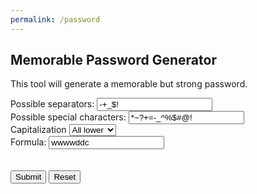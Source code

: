 ```yaml
---
permalink: /password
---
```


<html>
<head>
</head>
<body>

<h2>Memorable Password Generator</h2>

<form id="mainForm">
  <p>This tool will generate a memorable but strong password.</p>
  Possible separators:
  <input type="text" name="possibleSeparators" value="-+_$!">
  <br />
  Possible special characters:
  <input type="text" name="possibleSpecialChars" value="*~?+=-_^%$#@!">
  <br />
  Capitalization
<select name="capitalization">
  <option value="0">All lower</option>
  <option value="1">All upper</option>
  <option value="2">Random</option>
</select>
<br />
Formula:
<input type="text" name="formula" value="wwwwddc">
<br />
  <br /><br />
  <input type="button" value="Submit" onclick="generatePassword(possibleSeparators.value, possibleSpecialChars.value, capitalization.value, formula.value)">
  <input type="button" value="Reset" onclick="reset()">
</form>

<p id="result"></p>
<p id = "entropy"></p>

<script>
  var dict = `about
search
other
which
their
there
contact
business
online
first
would
services
these
click
service
price
people
state
email
health
world
products
music
should
product
system
policy
number
please
support
message
after
software
video
where
rights
public
books
school
through
links
review
years
order
privacy
items
company
group
under
general
research
january
reviews
program
games
could
great
united
hotel
center
store
travel
comments
report
member
details
terms
before
hotels
right
because
local
those
using
results
office
national
design
posted
internet
address
within
states
phone
shipping
reserved
subject
between
forum
family
based
black
check
special
prices
website
index
being
women
today
south
project
pages
version
section
found
sports
house
related
security
county
american
photo
members
power
while
network
computer
systems
three
total
place
download
without
access
think
north
current
posts
media
control
water
history
pictures
personal
since
guide
board
location
change
white
small
rating
children
during
return
students
shopping
account
times
sites
level
digital
profile
previous
events
hours
image
title
another
shall
property
class
still
money
quality
every
listing
content
country
private
little
visit
tools
reply
customer
december
compare
movies
include
college
value
article
provide
source
author
press
learn
around
print
course
canada
process
stock
training
credit
point
science
advanced
sales
english
estate
select
windows
photos
thread
category
large
gallery
table
register
however
october
november
market
library
really
action
start
series
model
features
industry
human
provided
required
second
movie
forums
march
better
yahoo
going
medical
friend
server
study
staff
articles
feedback
again
looking
issues
april
never
users
complete
street
topic
comment
things
working
against
standard
person
below
mobile
party
payment
login
student
programs
offers
legal
above
recent
stores
problem
memory
social
august
quote
language
story
options
rates
create
young
america
field
paper
single
example
girls
password
latest
question
changes
night
texas
poker
status
browse
issue
range
building
seller
court
february
always
result
audio
light
write
offer
groups
given
files
event
release
analysis
request
china
making
picture
needs
possible
might
month
major
areas
future
space
cards
problems
london
meeting
become
interest
child
enter
share
similar
garden
schools
million
added
listed
learning
energy
delivery
popular
stories
journal
reports
welcome
central
images
notice
original
radio
until
color
council
includes
track
archive
others
format
least
society
months
safety
friends
trade
edition
messages
further
updated
having
provides
david
already
green
studies
close
common
drive
specific
several
living
called
short
display
limited
powered
means
director
daily
beach
natural
whether
period
planning
database
official
weather
average
window
france
region
island
record
direct
records
district
calendar
costs
style
front
update
parts
early
miles
sound
resource
present
either
document
works
material
written
federal
hosting
rules
final
adult
tickets
thing
centre
cheap
finance
minutes
third
gifts
europe
reading
topics
cover
usually
together
videos
percent
function
getting
global
economic
player
projects
lyrics
often
submit
germany
amount
watch
included
though
thanks
deals
various
words
linux
james
weight
heart
received
choose
archives
points
magazine
error
camera
clear
receive
domain
methods
chapter
makes
policies
beauty
manager
india
position
taken
listings
models
michael
known
cases
florida
simple
quick
wireless
license
friday
whole
annual
later
basic
shows
google
church
method
purchase
active
response
practice
hardware
figure
holiday
enough
designed
along
among
death
writing
speed
brand
discount
higher
effects
created
remember
yellow
increase
kingdom
thought
stuff
french
storage
japan
doing
loans
shoes
entry
nature
orders
africa
summary
growth
notes
agency
monday
european
activity
although
western
income
force
overall
river
package
contents
players
engine
album
regional
supplies
started
views
plans
double
build
screen
exchange
types
lines
continue
across
benefits
needed
season
apply
someone
anything
printer
believe
effect
asked
sunday
casino
volume
cross
anyone
mortgage
silver
inside
solution
mature
rather
weeks
addition
supply
nothing
certain
running
lower
union
jewelry
clothing
names
robert
homepage
skills
islands
advice
career
military
rental
decision
leave
british
teens
woman
sellers
middle
cable
taking
values
division
coming
tuesday
object
lesbian
machine
length
actually
score
client
returns
capital
follow
sample
shown
saturday
england
culture
flash
george
choice
starting
thursday
courses
consumer
airport
foreign
artist
outside
levels
channel
letter
phones
ideas
summer
allow
degree
contract
button
releases
homes
super
matter
custom
virginia
almost
located
multiple
asian
editor
cause
focus
featured
rooms
female
thomas
primary
cancer
numbers
reason
browser
spring
answer
voice
friendly
schedule
purpose
feature
comes
police
everyone
approach
cameras
brown
physical
medicine
ratings
chicago
forms
glass
happy
smith
wanted
thank
unique
survey
prior
sport
ready
animal
sources
mexico
regular
secure
simply
evidence
station
round
paypal
favorite
option
master
valley
recently
probably
rentals
built
blood
improve
larger
networks
earth
parents
nokia
impact
transfer
kitchen
strong
carolina
wedding
hospital
ground
overview
owners
disease
italy
perfect
classic
basis
command
cities
william
express
award
distance
peter
ensure
involved
extra
partners
budget
rated
guides
success
maximum
existing
quite
selected
amazon
patients
warning
horse
forward
flowers
stars
lists
owner
retail
animals
useful
directly
housing
takes
bring
catalog
searches
trying
mother
traffic
joined
input
strategy
agent
valid
modern
senior
ireland
teaching
grand
testing
trial
charge
units
instead
canadian
normal
wrote
ships
entire
leading
metal
positive
fitness
chinese
opinion
football
abstract
output
funds
greater
likely
develop
artists
guest
seems
trust
contains
session
multi
republic
vacation
century
academic
graphics
indian
expected
grade
dating
pacific
mountain
filter
mailing
vehicle
longer
consider
northern
behind
panel
floor
german
buying
match
proposed
default
require
outdoor
morning
allows
protein
plant
reported
politics
partner
authors
boards
faculty
parties
mission
string
sense
modified
released
stage
internal
goods
unless
richard
detailed
japanese
approved
target
except
ability
maybe
moving
brands
places
pretty
spain
southern
yourself
winter
battery
youth
pressure
boston
keywords
medium
break
purposes
dance
itself
defined
papers
playing
awards
studio
reader
virtual
device
answers
remote
external
apple
offered
theory
enjoy
remove
surface
minimum
visual
variety
teachers
martin
manual
block
subjects
agents
repair
civil
steel
songs
fixed
wrong
hands
finally
updates
desktop
classes
paris
sector
capacity
requires
jersey
fully
father
electric
quotes
officer
driver
respect
unknown
worth
teacher
workers
georgia
peace
campus
showing
creative
coast
benefit
progress
funding
devices
grant
agree
fiction
watches
careers
beyond
families
museum
blogs
accepted
former
complex
agencies
parent
spanish
michigan
columbia
setting
scale
stand
economy
highest
helpful
monthly
critical
frame
musical
angeles
employee
chief
gives
bottom
packages
detail
changed
heard
begin
colorado
royal
clean
switch
russian
largest
african
titles
relevant
justice
connect
bible
basket
applied
weekly
demand
suite
vegas
square
chris
advance
auction
allowed
correct
charles
nation
selling
piece
sheet
seven
older
illinois
elements
species
cells
module
resort
facility
random
pricing
minister
motion
looks
fashion
visitors
monitor
trading
forest
calls
whose
coverage
couple
giving
chance
vision
ending
clients
actions
listen
discuss
accept
naked
clinical
sciences
markets
lowest
highly
appear
lives
currency
leather
patient
actual
stone
commerce
perhaps
persons
tests
village
accounts
amateur
factors
coffee
settings
buyer
cultural
steve
easily
poster
closed
holidays
zealand
balance
graduate
replies
initial
label
thinking
scott
canon
league
waste
minute
provider
optional
sections
chair
fishing
effort
phase
fields
fantasy
letters
motor
context
install
shirt
apparel
crime
count
breast
johnson
quickly
dollars
websites
religion
claim
driving
surgery
patch
measures
kansas
chemical
doctor
reduce
brought
himself
enable
exercise
santa
leader
diamond
israel
servers
alone
meetings
seconds
jones
arizona
keyword
flight
congress
username
produced
italian
pocket
saint
freedom
argument
creating
drugs
joint
premium
fresh
attorney
upgrade
factor
growing
stream
hearing
eastern
auctions
therapy
entries
dates
signed
upper
serious
prime
samsung
limit
began
louis
steps
errors
shops
efforts
informed
thoughts
creek
worked
quantity
urban
sorted
myself
tours
platform
labor
admin
nursing
defense
machines
heavy
covered
recovery
merchant
expert
protect
solid
became
orange
vehicles
prevent
theme
campaign
marine
guitar
finding
examples
saying
spirit
claims
motorola
affairs
touch
intended
towards
goals
election
suggest
branch
charges
serve
reasons
magic
mount
smart
talking
latin
avoid
manage
corner
oregon
element
birth
virus
abuse
requests
separate
quarter
tables
define
racing
facts
column
plants
faith
chain
identify
avenue
missing
domestic
sitemap
moved
houston
reach
mental
viewed
moment
extended
sequence
attack
sorry
centers
opening
damage
reserve
recipes
gamma
plastic
produce
placed
truth
counter
failure
follows
weekend
dollar
ontario
films
bridge
native
williams
movement
printing
baseball
owned
approval
draft
chart
played
contacts
jesus
readers
clubs
jackson
equal
matching
offering
shirts
profit
leaders
posters
variable
expect
parking
compared
workshop
russia
codes
kinds
seattle
golden
teams
lighting
senate
forces
funny
brother
turned
portable
tried
returned
pattern
named
theatre
laser
earlier
sponsor
warranty
indiana
harry
objects
delete
evening
assembly
nuclear
taxes
mouse
signal
criminal
issued
brain
sexual
powerful
dream
obtained
false
flower
passed
supplied
falls
opinions
promote
stated
stats
hawaii
appears
carry
decided
covers
hello
designs
maintain
tourism
priority
adults
clips
savings
graphic
payments
binding
brief
ended
winning
eight
straight
script
served
wants
prepared
dining
alert
atlanta
dakota
queen
credits
clearly
handle
sweet
criteria
pubmed
diego
truck
behavior
enlarge
revenue
measure
changing
votes
looked
festival
ocean
flights
experts
signs
depth
whatever
logged
laptop
vintage
train
exactly
explore
maryland
concept
nearly
eligible
checkout
reality
forgot
handling
origin
gaming
feeds
billion
scotland
faster
dallas
bought
nations
route
followed
broken
frank
alaska
battle
anime
speak
protocol
query
equity
speech
rural
shared
sounds
judge
bytes
forced
fight
height
speaker
filed
obtain
offices
designer
remain
managed
failed
marriage
korea
banks
secret
kelly
leads
negative
austin
toronto
theater
springs
missouri
andrew
perform
healthy
assets
injury
joseph
ministry
drivers
lawyer
figures
married
proposal
sharing
portal
waiting
birthday
gratis
banking
brian
toward
slightly
assist
conduct
lingerie
calling
serving
profiles
miami
comics
matters
houses
postal
controls
breaking
combined
ultimate
wales
minor
finish
noted
reduced
physics
spent
extreme
samples
davis
daniel
reviewed
forecast
removed
helps
singles
cycle
amounts
contain
accuracy
sleep
pharmacy
brazil
creation
static
scene
hunter
crystal
famous
writer
chairman
violence
oklahoma
speakers
drink
academy
dynamic
gender
cleaning
concerns
vendor
intel
officers
referred
supports
regions
junior
rings
meaning
ladies
henry
ticket
guess
agreed
soccer
import
posting
presence
instant
viewing
majority
christ
aspects
austria
ahead
scheme
utility
preview
manner
matrix
devel
despite
strength
turkey
proper
degrees
delta
seeking
inches
phoenix
shares
daughter
standing
comfort
colors
cisco
ordering
alpha
appeal
cruise
bonus
bookmark
specials
disney
adobe
smoking
becomes
drives
alabama
improved
trees
achieve
dress
dealer
nearby
carried
happen
exposure
gambling
refer
miller
outdoors
clothes
caused
luxury
babes
frames
indeed
circuit
layer
printed
removal
easier
printers
adding
kentucky
mostly
taylor
prints
spend
factory
interior
revised
optical
relative
amazing
clock
identity
suites
feeling
hidden
victoria
serial
relief
revision
ratio
planet
copies
recipe
permit
seeing
proof
tennis
bedroom
empty
instance
licensed
orlando
bureau
maine
ideal
specs
recorded
pieces
finished
parks
dinner
lawyers
sydney
stress
cream
trends
discover
patterns
boxes
hills
fourth
advisor
aware
wilson
shape
irish
stations
remains
greatest
firms
operator
generic
usage
charts
mixed
census
exist
wheel
transit
compact
poetry
lights
tracking
angel
keeping
attempt
matches
width
noise
engines
forget
array
accurate
stephen
climate
alcohol
greek
managing
sister
walking
explain
smaller
newest
happened
extent
sharp
lesbians
export
managers
aircraft
modules
sweden
conflict
versions
employer
occur
knows
describe
concern
backup
citizens
heritage
holding
trouble
spread
coach
kevin
expand
audience
assigned
jordan
affect
virgin
raised
directed
dealers
sporting
helping
affected
totally
plate
expenses
indicate
blonde
anderson
organic
albums
cheats
guests
hosted
diseases
nevada
thailand
agenda
anyway
tracks
advisory
logic
template
prince
circle
grants
anywhere
atlantic
edward
investor
leaving
wildlife
cooking
speaking
sponsors
respond
sizes
plain
entered
launch
checking
costa
belgium
guidance
trail
symbol
crafts
highway
buddy
observed
setup
booking
glossary
fiscal
styles
denver
filled
channels
ericsson
appendix
notify
blues
portion
scope
supplier
cables
cotton
biology
dental
killed
border
ancient
debate
starts
causes
arkansas
leisure
learned
notebook
explorer
historic
attached
opened
husband
disabled
crazy
upcoming
britain
concert
scores
comedy
adopted
weblog
linear
bears
carrier
edited
constant
mouth
jewish
meter
linked
portland
concepts
reflect
deliver
wonder
lessons
fruit
begins
reform
alerts
treated
mysql
relating
assume
alliance
confirm
neither
lewis
howard
offline
leaves
engineer
replace
checks
reached
becoming
safari
sugar
stick
allen
relation
enabled
genre
slide
montana
tested
enhance
exact
bound
adapter
formal
hockey
storm
micro
colleges
laptops
showed
editors
threads
supreme
brothers
presents
dolls
estimate
cancel
limits
weapons
paint
delay
pilot
outlet
czech
novel
ultra
winner
idaho
episode
potter
plays
bulletin
modify
oxford
truly
epinions
painting
universe
patent
eating
planned
watching
lodge
mirror
sterling
sessions
kernel
stocks
buyers
journals
jennifer
antonio
charged
broad
taiwan
chosen
greece
swiss
sarah
clark
terminal
nights
behalf
liquid
nebraska
salary
foods
gourmet
guard
properly
orleans
saving
empire
resume
twenty
newly
raise
prepare
avatar
illegal
hundreds
lincoln
helped
premier
tomorrow
decide
consent
drama
visiting
downtown
keyboard
contest
bands
suitable
millions
lunch
audit
chamber
guinea
findings
muscle
clicking
polls
typical
tower
yours
chicken
attend
shower
sending
jason
tonight
holdem
shell
province
catholic
governor
seemed
swimming
spyware
formula
solar
catch
pakistan
reliable
doubt
finder
unable
periods
tasks
attacks
const
doors
symptoms
resorts
biggest
memorial
visitor
forth
insert
gateway
alumni
drawing
ordered
fighting
happens
romance
bruce
split
themes
powers
heaven
pregnant
twice
focused
egypt
bargain
cellular
norway
vermont
asking
blocks
normally
hunting
diabetes
shift
bodies
cutting
simon
writers
marks
flexible
loved
mapping
numerous
birds
indexed
superior
saved
paying
cartoon
shots
moore
granted
choices
carbon
spending
magnetic
registry
crisis
outlook
massive
denmark
employed
bright
treat
header
poverty
formed
piano
sheets
patrick
puerto
displays
plasma
allowing
earnings
mystery
journey
delaware
bidding
risks
banner
charter
barbara
counties
ports
dreams
blogger
stands
teach
occurred
rapid
hairy
reverse
deposit
seminar
latina
wheels
specify
dutch
formats
depends
boots
holds
router
concrete
editing
poland
folder
womens
upload
pulse
voting
courts
notices
detroit
metro
toshiba
strip
pearl
accident
resident
possibly
airline
regard
exists
smooth
strike
flashing
narrow
threat
surveys
sitting
putting
vietnam
trailer
castle
gardens
missed
malaysia
antique
labels
willing
acting
heads
stored
logos
antiques
density
hundred
strange
mention
parallel
honda
amended
operate
bills
bathroom
stable
opera
doctors
lesson
cinema
asset
drinking
reaction
blank
enhanced
entitled
severe
generate
deluxe
humor
monitors
lived
duration
pursuant
fabric
visits
tight
domains
contrast
flying
berlin
siemens
adoption
meant
capture
pounds
buffalo
plane
desire
camping
meets
welfare
caught
marked
driven
measured
medline
bottle
marshall
massage
rubber
closing
tampa
thousand
legend
grace
susan
adams
python
monster
villa
columns
hamilton
cookies
inner
tutorial
entity
cruises
holder
portugal
lawrence
roman
duties
valuable
ethics
forever
dragon
captain
imagine
brings
heating
scripts
stereo
taste
dealing
commit
airlines
liberal
livecam
trips
sides
turns
cache
jacket
oracle
matthew
lease
aviation
hobbies
proud
excess
disaster
console
commands
giant
achieved
injuries
shipped
seats
alarm
voltage
anthony
nintendo
usual
loading
stamps
appeared
franklin
angle
vinyl
mining
ongoing
worst
imaging
betting
liberty
wyoming
convert
analyst
garage
exciting
thongs
ringtone
finland
morgan
derived
pleasure
honor
oriented
eagle
desktops
pants
columbus
nurse
prayer
quiet
postage
producer
cheese
comic
crown
maker
crack
picks
semester
fetish
applies
casinos
smoke
apache
filters
craft
apart
fellow
blind
lounge
coins
gross
strongly
hilton
proteins
horror
familiar
capable
douglas
debian
epson
elected
carrying
victory
madison
editions
mainly
ethnic
actor
finds
fifth
citizen
vertical
prize
occurs
absolute
consists
anytime
soldiers
guardian
lecture
layout
classics
horses
dirty
wayne
donate
taught
worker
alive
temple
prove
wings
breaks
genetic
waters
promise
prefer
ridge
cabinet
modem
harris
bringing
evaluate
tiffany
tropical
collect
toyota
streets
vector
shaved
turning
buffer
purple
larry
mutual
pipeline
syntax
prison
skill
chairs
everyday
moves
inquiry
ethernet
checked
exhibit
throw
trend
sierra
visible
desert
oldest
rhode
mercury
steven
handbook
navigate
worse
summit
victims
spaces
burning
escape
coupons
somewhat
receiver
cialis
boats
glance
scottish
arcade
richmond
russell
tells
obvious
fiber
graph
covering
platinum
judgment
bedrooms
talks
filing
foster
modeling
passing
awarded
trials
tissue
clinton
masters
bonds
alberta
commons
fraud
spectrum
arrival
pottery
emphasis
roger
aspect
awesome
mexican
counts
priced
crash
desired
inter
closer
assumes
heights
shadow
riding
firefox
expense
grove
venture
clinic
korean
healing
princess
entering
packet
spray
studios
buttons
funded
thompson
winners
extend
roads
dublin
rolling
memories
nelson
arrived
creates
faces
tourist
mayor
murder
adequate
senator
yield
grades
cartoons
digest
lodging
hence
entirely
replaced
radar
rescue
losses
combat
reducing
stopped
lakes
closely
diary
kings
shooting
flags
baker
launched
shock
walls
abroad
ebony
drawn
arthur
visited
walker
suggests
beast
operated
targets
overseas
dodge
counsel
pizza
invited
yards
gordon
farmers
queries
ukraine
absence
nearest
cluster
vendors
whereas
serves
woods
surprise
partial
shoppers
couples
ranking
jokes
simpson
twiki
sublime
palace
verify
globe
trusted
copper
dicke
kerry
receipt
supposed
ordinary
nobody
ghost
applying
pride
knowing
reporter
keith
champion
cloudy
linda
chile
plenty
sentence
throat
ignore
maria
uniform
wealth
vacuum
dancing
brass
writes
plaza
outcomes
survival
quest
publish
trans
jonathan
whenever
lifetime
pioneer
booty
acrobat
plates
acres
venue
athletic
thermal
essays
vital
telling
fairly
coastal
config
charity
excel
modes
campbell
stupid
harbor
hungary
traveler
segment
realize
enemy
puzzle
rising
aluminum
wells
wishlist
opens
insight
secrets
lucky
latter
thick
trailers
repeat
syndrome
philips
penalty
glasses
enables
iraqi
builder
vista
jessica
chips
terry
flood
arena
pupils
stewart
outcome
expanded
casual
grown
polish
lovely
extras
centres
jerry
clause
smile
lands
troops
indoor
bulgaria
armed
broker
charger
believed
cooling
trucks
divorce
laura
shopper
tokyo
partly
nikon
candy
pills
tiger
donald
folks
sensor
exposed
telecom
angels
deputy
sealed
loaded
scenes
boost
spanking
founded
chronic
icons
moral
catering
finger
keeps
pound
locate
trained
roses
bread
tobacco
wooden
motors
tough
roberts
incident
gonna
dynamics
decrease
chest
pension
billy
revenues
emerging
worship
craig
herself
churches
damages
reserves
solve
shorts
minority
diverse
johnny
recorder
facing
nancy
tones
passion
sight
defence
patches
refund
towns
trembl
divided
emails
cyprus
insider
seminars
makers
hearts
worry
carter
legacy
pleased
danger
vitamin
widely
phrase
genuine
raising
paradise
hybrid
reads
roles
glory
bigger
billing
diesel
versus
combine
exceed
saudi
fault
babies
karen
compiled
romantic
revealed
albert
examine
jimmy
graham
bristol
margaret
compaq
slowly
rugby
portions
infant
sectors
samuel
fluid
grounds
regards
unlike
equation
baskets
wright
barry
proven
cached
warren
studied
reviewer
involves
profits
devil
grass
comply
marie
florist
cherry
deutsch
kenya
webcam
funeral
nutten
earrings
enjoyed
chapters
charlie
quebec
dennis
francis
sized
manga
noticed
socket
silent
literary
signals
theft
swing
symbols
humans
analog
facial
choosing
talent
dated
seeker
wisdom
shoot
boundary
packard
offset
payday
philip
elite
holders
believes
swedish
poems
deadline
robot
witness
collins
equipped
stages
winds
powder
broadway
acquired
assess
stones
entrance
gnome
roots
losing
attempts
gadgets
noble
glasgow
impacts
gospel
shore
loves
induced
knight
loose
linking
appeals
earned
illness
islamic
pending
parker
lebanon
kennedy
teenage
triple
cooper
vincent
secured
unusual
answered
slots
disorder
routine
toolbar
rocks
titans
wearing
sought
genes
mounted
habitat
firewall
median
scanner
herein
animated
judicial
integer
bachelor
attitude
engaged
falling
basics
montreal
carpet
struct
lenses
binary
genetics
attended
dropped
walter
besides
hosts
moments
atlas
strings
feels
torture
deleted
mitchell
ralph
warner
embedded
inkjet
wizard
corps
actors
liver
liable
brochure
morris
petition
eminem
recall
antenna
picked
assumed
belief
killing
bikini
memphis
shoulder
decor
lookup
texts
harvard
brokers
diameter
ottawa
podcast
seasons
refine
bidder
singer
evans
herald
literacy
fails
aging
plugin
diving
invite
alice
latinas
suppose
involve
moderate
terror
younger
thirty
opposite
rapidly
dealtime
intro
mercedes
clerk
mills
outline
tramadol
holland
receives
jeans
fonts
refers
favor
veterans
sigma
xhtml
occasion
victim
demands
sleeping
careful
arrive
sunset
tracked
moreover
minimal
lottery
framed
aside
licence
michelle
essay
dialogue
camps
declared
aaron
handheld
trace
disposal
florists
packs
switches
romania
consult
greatly
blogging
cycling
midnight
commonly
inform
turkish
pentium
quantum
murray
intent
largely
pleasant
announce
spoke
arrow
sampling
rough
weird
inspired
holes
weddings
blade
suddenly
oxygen
cookie
meals
canyon
meters
merely
passes
pointer
stretch
durham
permits
muslim
sleeve
netscape
cleaner
cricket
feeding
stroke
township
rankings
robin
robinson
strap
sharon
crowd
olympic
remained
entities
customs
rainbow
roulette
decline
gloves
israeli
medicare
skiing
cloud
valve
hewlett
explains
proceed
flickr
feelings
knife
jamaica
shelf
timing
liked
adopt
denied
fotos
britney
freeware
donation
outer
deaths
rivers
tales
katrina
islam
nodes
thumbs
seeds
cited
targeted
skype
realized
twelve
founder
decade
gamecube
dispute
tired
titten
adverse
excerpt
steam
drinks
voices
acute
climbing
stood
perfume
carol
honest
albany
restore
stack
somebody
curve
creator
amber
museums
coding
tracker
passage
trunk
hiking
pierre
jelsoft
headset
oakland
colombia
waves
camel
lamps
suicide
archived
arabia
juice
chase
logical
sauce
extract
panama
payable
courtesy
athens
judges
retired
remarks
detected
decades
walked
arising
nissan
bracelet
juvenile
afraid
acoustic
railway
cassette
pointed
causing
mistake
norton
locked
fusion
mineral
steering
beads
fortune
canvas
parish
claimed
screens
cemetery
planner
croatia
flows
stadium
fewer
coupon
nurses
proxy
lanka
edwards
contests
costume
tagged
berkeley
voted
killer
bikes
gates
adjusted
bishop
pulled
shaped
seasonal
farmer
counters
slave
cultures
norfolk
coaching
examined
encoding
heroes
painted
lycos
zdnet
artwork
cosmetic
resulted
portrait
ethical
carriers
mobility
floral
builders
struggle
schemes
neutral
fisher
spears
bedding
joining
heading
equally
bearing
combo
seniors
worlds
guilty
haven
tablet
charm
violent
basin
ranch
crossing
cottage
drunk
crimes
resolved
mozilla
toner
latex
branches
anymore
delhi
holdings
alien
locator
broke
nepal
zimbabwe
browsing
resolve
melissa
moscow
thesis
nylon
discs
rocky
bargains
frequent
nigeria
ceiling
pixels
ensuring
hispanic
anybody
diamonds
fleet
untitled
bunch
totals
marriott
singing
afford
starring
referral
optimal
distinct
turner
sucking
cents
reuters
spoken
omega
stayed
civic
manuals
watched
saver
thereof
grill
redeem
rogers
grain
regime
wanna
wishes
depend
differ
ranging
monica
repairs
breath
candle
hanging
colored
verified
formerly
situated
seeks
herbal
loving
strictly
routing
stanley
retailer
vitamins
elegant
gains
renewal
opposed
deemed
scoring
brooklyn
sisters
critics
spots
hacker
madrid
margin
solely
salon
norman
turbo
headed
voters
madonna
murphy
thinks
thats
soldier
phillips
aimed
justin
interval
mirrors
tricks
reset
brush
expansys
panels
repeated
assault
spare
kodak
tongue
bowling
danish
monkey
filename
skirt
florence
invest
honey
analyzes
drawings
scenario
lovers
atomic
approx
arabic
gauge
junction
faced
rachel
solving
weekends
produces
chains
kingston
sixth
engage
deviant
quoted
adapters
farms
imports
cheat
bronze
sandy
suspect
macro
sender
crucial
adjacent
tuition
spouse
exotic
viewer
signup
threats
puzzles
reaching
damaged
receptor
laugh
surgical
destroy
citation
pitch
autos
premises
perry
proved
imperial
dozen
benjamin
teeth
cloth
studying
stamp
lotus
salmon
olympus
cargo
salem
starter
upgrades
likes
butter
pepper
weapon
luggage
burden
tapes
zones
races
stylish
maple
grocery
offshore
depot
kenneth
blend
harrison
julie
emission
finest
realty
janet
apparent
phpbb
autumn
probe
toilet
ranked
jackets
routes
packed
excited
outreach
helen
mounting
recover
lopez
balanced
timely
talked
debug
delayed
chuck
explicit
villas
ebook
exclude
peeing
brooks
newton
anxiety
bingo
whilst
spatial
ceramic
prompt
precious
minds
annually
scanners
xanax
fingers
sunny
ebooks
delivers
necklace
leeds
cedar
arranged
theaters
advocacy
raleigh
threaded
qualify
blair
hopes
mason
diagram
burns
pumps
footwear
beijing
peoples
victor
mario
attach
licenses
utils
removing
advised
spider
ranges
pairs
trails
hudson
isolated
calgary
interim
assisted
divine
approve
chose
compound
abortion
dialog
venues
blast
wellness
calcium
newport
indians
shield
harvest
membrane
prague
previews
locally
pickup
mothers
nascar
iceland
candles
sailing
sacred
morocco
chrome
tommy
refused
brake
exterior
greeting
ecology
oliver
congo
botswana
delays
olive
cyber
verizon
scored
clone
dicks
velocity
lambda
relay
composed
tears
oasis
baseline
angry
silicon
compete
lover
belong
honolulu
beatles
rolls
thomson
barnes
malta
daddy
ferry
rabbit
seating
exports
omaha
electron
loads
heather
passport
motel
unions
treasury
warrant
solaris
frozen
occupied
royalty
scales
rally
observer
sunshine
strain
ceremony
somehow
arrested
yamaha
hebrew
gained
dying
laundry
stuck
solomon
placing
stops
homework
adjust
assessed
enabling
filling
imposed
silence
focuses
soviet
treaty
vocal
trainer
organ
stronger
volumes
advances
lemon
toxic
darkness
bizrate
vienna
implied
stanford
packing
statute
rejected
satisfy
shelter
chapel
gamespot
layers
guided
bahamas
powell
mixture
bench
rider
radius
logging
hampton
borders
butts
bobby
sheep
railroad
lectures
wines
nursery
harder
cheapest
travesti
stuart
salvador
salad
monroe
tender
paste
clouds
tanzania
preserve
unsigned
staying
easter
theories
praise
jeremy
venice
estonia
veteran
streams
landing
signing
executed
katie
showcase
integral
relax
namibia
synopsis
hardly
prairie
reunion
composer
sword
absent
sells
ecuador
hoping
accessed
spirits
coral
pixel
float
colin
imported
paths
bubble
acquire
contrary
tribune
vessel
acids
focusing
viruses
cheaper
admitted
dairy
admit
fancy
equality
samoa
stickers
leasing
lauren
beliefs
squad
analyze
ashley
scroll
relate
wages
suffer
forests
invalid
concerts
martial
males
retain
execute
tunnel
genres
cambodia
patents
chaos
wheat
beaver
updating
readings
kijiji
confused
compiler
eagles
bases
accused
unity
bride
defines
airports
begun
brunette
packets
anchor
socks
parade
trigger
gathered
essex
slovenia
notified
beaches
folders
dramatic
surfaces
terrible
routers
pendant
dresses
baptist
hiring
clocks
females
wallace
reflects
taxation
fever
cuisine
surely
myspace
theorem
stylus
drums
arnold
chicks
cattle
radical
rover
treasure
reload
flame
levitra
tanks
assuming
monetary
elderly
floating
bolivia
spell
hottest
stevens
kuwait
emily
alleged
compile
webster
struck
plymouth
warnings
bridal
annex
tribal
curious
freight
rebate
meetup
eclipse
sudan
shuttle
stunning
cycles
affects
detect
actively
ampland
fastest
butler
injured
payroll
cookbook
courier
uploaded
hints
collapse
americas
unlikely
techno
beverage
tribute
wired
elvis
immune
latvia
forestry
barriers
rarely
infected
martha
genesis
barrier
argue
trains
metals
bicycle
letting
arise
celtic
thereby
jamie
particle
minerals
advise
humidity
bottles
boxing
bangkok
hughes
jeffrey
chess
operates
brisbane
survive
oscar
menus
reveal
canal
amino
herbs
clinics
manitoba
missions
watson
lying
costumes
strict
saddam
drill
offense
bryan
protest
hobby
tries
nickname
inline
washing
staffing
trick
enquiry
closure
timber
intense
playlist
showers
ruling
steady
statutes
myers
drops
wider
plugins
enrolled
sensors
screw
publicly
hourly
blame
geneva
freebsd
reseller
handed
suffered
intake
informal
tucson
heavily
swingers
fifty
headers
mistakes
uncle
defining
counting
assure
devoted
jacob
sodium
randy
hormone
timothy
brick
naval
medieval
bridges
captured
thehun
decent
casting
dayton
shortly
cameron
carlos
donna
andreas
warrior
diploma
cabin
innocent
scanning
valium
copying
cordless
patricia
eddie
uganda
fired
trivia
adidas
perth
grammar
syria
disagree
klein
harvey
tires
hazard
retro
gregory
episodes
boolean
circular
anger
mainland
suits
chances
interact
bizarre
glenn
auckland
olympics
fruits
ribbon
startup
suzuki
trinidad
kissing
handy
exempt
crops
reduces
geometry
slovakia
guild
gorgeous
capitol
dishes
barbados
chrysler
nervous
refuse
extends
mcdonald
replica
plumbing
brussels
tribe
trades
superb
trinity
handled
legends
floors
exhaust
shanghai
speaks
burton
davidson
copied
scotia
farming
gibson
roller
batch
organize
alter
nicole
latino
ghana
edges
mixing
handles
skilled
fitted
harmony
asthma
twins
triangle
amend
oriental
reward
windsor
zambia
hydrogen
webshots
sprint
chick
advocate
inputs
genome
escorts
thong
medal
coaches
vessels
walks
knives
arrange
artistic
honors
booth
indie
unified
bones
breed
detector
ignored
polar
fallen
precise
sussex
msgid
invoice
gather
backed
alfred
colonial
carey
motels
forming
embassy
danny
rebecca
slight
proceeds
indirect
amongst
msgstr
arrest
adipex
horizon
deeply
toolbox
marina
prizes
bosnia
browsers
patio
surfing
lloyd
optics
pursue
overcome
attract
brighton
beans
ellis
disable
snake
succeed
leonard
lending
reminder
searched
plains
raymond
insights
sullivan
midwest
karaoke
lonely
hereby
observe
julia
berry
collar
racial
bermuda
amanda
mobiles
kelkoo
exhibits
terrace
bacteria
replied
seafood
novels
ought
safely
finite
kidney
fixes
sends
durable
mazda
allied
throws
moisture
roster
symantec
spencer
wichita
nasdaq
uruguay
timer
tablets
tuning
gotten
tyler
futures
verse
highs
wanting
custody
scratch
launches
ellen
rocket
bullet
towers
racks
nasty
latitude
tumor
deposits
beverly
mistress
trustees
watts
duncan
reprints
bernard
forty
tubes
midlands
priest
floyd
ronald
analysts
queue
trance
locale
nicholas
bundle
hammer
invasion
runner
notion
skins
mailed
fujitsu
spelling
arctic
exams
rewards
beneath
defend
medicaid
infrared
seventh
welsh
belly
quarters
stolen
soonest
haiti
naturals
lenders
fitting
fixtures
bloggers
agrees
surplus
elder
sonic
cheers
belarus
zoning
gravity
thumb
guitars
essence
flooring
ethiopia
mighty
athletes
humanity
holmes
scholars
galaxy
chester
snapshot
caring
segments
dominant
twist
itunes
stomach
buried
newbie
minimize
darwin
ranks
debut
bradley
anatomy
fraction
defects
milton
marker
clarity
sandra
adelaide
monaco
settled
folding
emirates
airfare
vaccine
belize
promised
volvo
penny
robust
bookings
minolta
porter
jungle
ivory
alpine
andale
fabulous
remix
alias
newer
spice
implies
cooler
maritime
periodic
overhead
ascii
prospect
shipment
breeding
donor
tension
trash
shapes
manor
envelope
diane
homeland
excluded
andrea
breeds
rapids
disco
bailey
endif
emotions
incoming
lexmark
cleaners
eternal
cashiers
rotation
eugene
metric
minus
bennett
hotmail
joshua
armenia
varied
grande
closest
actress
assign
tigers
aurora
slides
milan
premiere
lender
villages
shade
chorus
rhythm
digit
argued
dietary
symphony
clarke
sudden
marilyn
lions
findlaw
pools
lyric
claire
speeds
matched
carroll
rational
fighters
chambers
warming
vocals
fountain
chubby
grave
burner
finnish
gentle
deeper
muslims
footage
howto
worthy
reveals
saints
carries
devon
helena
saves
regarded
marion
lobby
egyptian
tunisia
outlined
headline
treating
punch
gotta
cowboy
bahrain
enormous
karma
consist
betty
queens
lucas
tribes
defeat
clicks
honduras
naughty
hazards
insured
harper
mardi
tenant
cabinets
tattoo
shake
algebra
shadows
holly
silly
mercy
hartford
freely
marcus
sunrise
wrapping
weblogs
timeline
belongs
readily
fence
nudist
infinite
diana
ensures
lindsay
legally
shame
civilian
fatal
remedy
realtors
briefly
genius
fighter
flesh
retreat
adapted
barely
wherever
estates
democrat
borough
failing
retained
pamela
andrews
marble
jesse
logitech
surrey
briefing
belkin
highland
modular
brandon
giants
balloon
winston
solved
hawaiian
gratuit
consoles
qatar
magnet
porsche
cayman
jaguar
sheer
posing
hopkins
urgent
infants
gothic
cylinder
witch
cohen
puppy
kathy
graphs
surround
revenge
expires
enemies
finances
accepts
enjoying
patrol
smell
italiano
carnival
roughly
sticker
promises
divide
cornell
satin
deserve
mailto
promo
worried
tunes
garbage
combines
bradford
phrases
chelsea
boring
reynolds
speeches
reaches
schema
catalogs
quizzes
prefix
lucia
savannah
barrel
typing
nerve
planets
deficit
boulder
pointing
renew
coupled
myanmar
metadata
harold
circuits
floppy
texture
handbags
somerset
incurred
antigua
thunder
caution
locks
namely
euros
pirates
aerial
rebel
origins
hired
makeup
textile
nathan
tobago
indexes
hindu
licking
markers
weights
albania
lasting
wicked
kills
roommate
webcams
pushed
slope
reggae
failures
surname
theology
nails
evident
whats
rides
rehab
saturn
allergy
twisted
merit
enzyme
zshops
planes
edmonton
tackle
disks
condo
pokemon
ambien
retrieve
vernon
worldcat
titanium
fairy
builds
shaft
leslie
casio
deutsche
postings
kitty
drain
monte
fires
algeria
blessed
cardiff
cornwall
favors
potato
panic
sticks
leone
excuse
reforms
basement
onion
strand
sandwich
lawsuit
cheque
banners
reject
circles
italic
beats
merry
scuba
passive
valued
courage
verde
gazette
hitachi
batman
hearings
coleman
anaheim
textbook
dried
luther
frontier
settle
stopping
refugees
knights
palmer
derby
peaceful
altered
pontiac
doctrine
scenic
trainers
sewing
conclude
munich
celebs
propose
lighter
advisors
pavilion
tactics
trusts
talented
annie
pillow
derek
shorter
harley
relying
finals
paraguay
steal
parcel
refined
fifteen
fears
predict
boutique
acrylic
rolled
tuner
peterson
shannon
toddler
flavor
alike
homeless
horrible
hungry
metallic
blocked
warriors
cadillac
malawi
sagem
curtis
parental
strikes
lesser
marathon
pressing
gasoline
dressed
scout
belfast
dealt
niagara
warcraft
charms
catalyst
trader
bucks
denial
thrown
prepaid
raises
electro
badge
wrist
analyzed
heath
ballot
lexus
varying
remedies
validity
trustee
weighted
angola
performs
plastics
realm
jenny
helmet
salaries
postcard
elephant
yemen
tsunami
scholar
nickel
buses
expedia
geology
coating
wallet
cleared
smilies
boating
drainage
shakira
corners
broader
rouge
yeast
clearing
coated
intend
louise
kenny
routines
hitting
yukon
beings
aquatic
reliance
habits
striking
podcasts
singh
gilbert
ferrari
brook
outputs
ensemble
insulin
assured
biblical
accent
mysimon
eleven
wives
ambient
utilize
mileage
prostate
adaptor
auburn
unlock
hyundai
pledge
vampire
angela
relates
nitrogen
xerox
merger
softball
firewire
nextel
framing
musician
blocking
rwanda
sorts
vsnet
limiting
dispatch
papua
restored
armor
riders
chargers
remark
dozens
varies
rendered
picking
guards
openings
councils
kruger
pockets
granny
viral
inquire
pipes
laden
aruba
cottages
realtor
merge
edgar
develops
chassis
dubai
pushing
fleece
pierce
allan
dressing
sperm
filme
craps
frost
sally
yacht
tracy
prefers
drilling
breach
whale
tomatoes
bedford
mustang
clusters
antibody
momentum
wiring
pastor
calvin
shark
phases
grateful
emerald
laughing
grows
cliff
tract
ballet
abraham
bumper
webpage
garlic
hostels
shine
senegal
banned
wendy
briefs
diffs
mumbai
ozone
radios
tariff
nvidia
opponent
pasta
muscles
serum
wrapped
swift
runtime
inbox
focal
distant
decimal
propecia
samba
hostel
employ
mongolia
penguin
magical
miracle
manually
reprint
centered
yearly
wound
belle
writings
hamburg
cindy
fathers
charging
marvel
lined
petite
terrain
strips
gossip
rangers
rotary
discrete
beginner
boxed
cubic
sapphire
kinase
skirts
crawford
labeled
marking
serbia
sheriff
griffin
declined
guyana
spies
neighbor
elect
highways
thinkpad
intimate
preston
deadly
bunny
chevy
rounds
longest
tions
dentists
flyer
dosage
variance
cameroon
baking
adaptive
computed
needle
baths
brakes
nirvana
invision
sticky
destiny
generous
madness
emacs
climb
blowing
heated
jackie
sparc
cardiac
dover
adrian
vatican
brutal
learners
token
seekers
yields
suited
numeric
skating
kinda
aberdeen
emperor
dylan
belts
blacks
educated
rebates
burke
proudly
inserted
pulling
basename
obesity
curves
suburban
touring
clara
vertex
tomato
andorra
expired
travels
flush
waiver
hayes
delight
survivor
garcia
cingular
moses
counted
declare
johns
valves
impaired
donors
jewel
teddy
teaches
ventures
bufing
stranger
tragedy
julian
dryer
painful
velvet
tribunal
ruled
pensions
prayers
funky
nowhere
joins
wesley
lately
scary
mattress
mpegs
brunei
likewise
banana
slovak
cakes
mixer
remind
sbjct
charming
tooth
annoying
stays
disclose
affair
drove
washer
upset
restrict
springer
beside
mines
rebound
logan
mentor
fought
baghdad
metres
pencil
freeze
titled
sphere
ratios
concord
endorsed
walnut
lance
ladder
italia
liberia
sherman
maximize
hansen
senators
workout
bleeding
colon
lanes
purse
optimize
stating
caroline
align
bless
engaging
crest
triumph
welding
deferred
alloy
condos
plots
polished
gently
tulsa
locking
casey
draws
fridge
blanket
bloom
simpsons
elliott
fraser
justify
blades
loops
surge
trauma
tahoe
advert
possess
flashers
subaru
vanilla
picnic
souls
arrivals
spank
hollow
vault
securely
fioricet
groove
pursuit
wires
mails
backing
sleeps
blake
travis
endless
figured
orbit
niger
bacon
heater
colony
cannon
circus
promoted
forbes
moldova
paxil
spine
trout
enclosed
cooked
thriller
transmit
apnic
fatty
gerald
pressed
scanned
hunger
mariah
joyce
surgeon
cement
planners
disputes
textiles
missile
intranet
closes
deborah
marco
assists
gabriel
auditor
aquarium
violin
prophet
bracket
isaac
oxide
naples
promptly
modems
harmful
prozac
sexually
dividend
newark
glucose
phantom
playback
turtle
warned
neural
fossil
hometown
badly
apollo
persian
handmade
greene
robots
grenada
scoop
earning
mailman
sanyo
nested
somalia
movers
verbal
blink
carlo
workflow
novelty
bryant
tiles
voyuer
switched
tamil
garmin
fuzzy
grams
richards
budgets
toolkit
render
carmen
hardwood
erotica
temporal
forge
dense
brave
awful
airplane
istanbul
impose
viewers
asbestos
meyer
enters
savage
willow
resumes
throwing
existed
wagon
barbie
knock
potatoes
thorough
peers
roland
optimum
quilt
creature
mounts
syracuse
refresh
webcast
michel
subtle
notre
maldives
stripes
firmware
shepherd
canberra
cradle
mambo
flour
sympathy
choir
avoiding
blond
expects
jumping
fabrics
polymer
hygiene
poultry
virtue
burst
surgeons
bouquet
promotes
mandate
wiley
corpus
johnston
fibre
shades
indices
adware
zoloft
prisoner
daisy
halifax
ultram
cursor
earliest
donated
stuffed
insects
crude
morrison
maiden
examines
viking
myrtle
bored
cleanup
bother
budapest
knitting
attacked
bhutan
mating
compute
redhead
arrives
tractor
allah
unwrap
fares
resist
hoped
safer
wagner
touched
cologne
wishing
ranger
smallest
newman
marsh
ricky
scared
theta
monsters
asylum
lightbox
robbie
stake
cocktail
outlets
arbor
poison`;



  var splitDict = dict.split("\n");
  function updateResult(newText) {
    var newString = "<ul>";
    for (var i = 0; i < newText.length; i++) {
      newString += "<li>" + newText[i] + "</li>";
    }
    newString += "</ul>"
    document.getElementById("result").innerHTML = newString;
  }


  function updateEntropy(newEntropy) {
    document.getElementById("entropy").innerHTML = newEntropy + " bits of entropy (full knowledge)";
  }
  function getRandomWord() {
    return splitDict[Math.floor(Math.random()*splitDict.length)];
  }
  function getRandomDigit() {
    return Math.floor(Math.random() * 6)
  }
  function getRandomSeparator(possibleSeparators) {
    return possibleSeparators[Math.floor(Math.random()*possibleSeparators.length)];
  }
  function getRandomSpecialChar(possibleSpecialChars) {
    return possibleSpecialChars[Math.floor(Math.random()*possibleSpecialChars.length)];
  }
  function randomlyCapitalize(word) {
    if (Math.round(Math.random()) == 1) {
      return word.toUpperCase();
    } else {
      return word;
    }
  }

  function sayYo() {
    alert("yo");
  }

  function saveSettings(possibleSeparators, possibleSpecialChars, capitalize, formula) {
    console.log("saving settings");
    localStorage.setItem("possibleSeparators", possibleSeparators);
    localStorage.setItem("possibleSpecialChars", possibleSpecialChars);
    localStorage.setItem("capitalize", capitalize);
    localStorage.setItem("formula", formula);
  }

  function loadSettings() {
    console.log("loading settings");
    var possibleSeparators = localStorage.getItem("possibleSeparators");
    var possibleSpecialChars = localStorage.getItem("possibleSpecialChars");
    var capitalize = localStorage.getItem("capitalize");
    var formula = localStorage.getItem("formula");
    var form = document.getElementById("mainForm");
    if (possibleSeparators != null) {
      form.possibleSeparators.value = possibleSeparators;
    }
    if (possibleSpecialChars != null) {
      form.possibleSpecialChars.value = possibleSpecialChars;
    }
    if (capitalize != null) {
      form.capitalization.value = capitalize;
    }
    if (formula != null) {
      form.formula.value = formula;
    }
    //form.observe('change', function(){calculateEntropy(form.possibleSeparators.value, form.possibleSpecialChars.value, form.capitalization.value, form.formula.value)});
    form.oninput=function(){calculateEntropy(form.possibleSeparators.value, form.possibleSpecialChars.value, form.capitalization.value, form.formula.value)} ;
    form.onreset=function(){calculateEntropy(form.possibleSeparators.value, form.possibleSpecialChars.value, form.capitalization.value, form.formula.value)} ;
    //form.onkeyup=function(){calculateEntropy(form.possibleSeparators.value, form.possibleSpecialChars.value, form.capitalization.value, form.formula.value)} ;
    form.oninput();
  }

  function calculateEntropy(possibleSeparators, possibleSpecialChars, capitalize, formula) {
    var combinations = 1;

    var totalWords = 0;
    for (var i = 0; i < formula.length; i++) {
      if (formula[i] == "w") {
        combinations *= dict.length;
        totalWords += 1;
      } else if (formula[i] == "d") {
        combinations *= 10;
      } else if (formula[i] == "c") {
        combinations *= possibleSpecialChars.length;
      }
      console.log(combinations);
    }
    if (totalWords >= 2) {
      combinations *= possibleSeparators.length;
    }
    if (capitalize == 2) {
      combinations *= Math.pow(2, totalWords);
    }
    updateEntropy(Math.floor(Math.log(combinations)));
    saveSettings(possibleSeparators, possibleSpecialChars, capitalize, formula);
  }


  function generatePassword(possibleSeparators, possibleSpecialChars, capitalize, formula) {
    var passwords = [];
    for (var k = 0 ; k < 100; k++) {
      console.log("generating new password!");
      var result = "";
      var separator = getRandomSeparator(possibleSeparators);
      for (var i = 0; i < formula.length; i++) {
        if (formula[i] == "w") {
          if (capitalize == 0) {
            result += getRandomWord();
          } else if (capitalize == 1) {
            result += getRandomWord().toUpperCase();
          } else if (capitalize == 2) {
            result += randomlyCapitalize(getRandomWord());
          }

          if (i < formula.length - 1 && formula[i + 1] == "w") {
            result += separator;
          }
        } else if (formula[i] == "d") {
          result += getRandomDigit();
        } else if (formula[i] == "c") {
          result += getRandomSpecialChar(possibleSpecialChars);
        } else {
          alert("There was an error reading your password formula.")
          return;
        }
      }
      console.log("pushing result");
      passwords.push(result);
    }
    updateResult(passwords);
  }

  // function reset() {
  //   console.log("yo");
  //   var form = document.getElementById("mainForm");
  //   form.possibleSeparators.value = "-+_$!";
  //   form.possibleSpecialChars.value = "*~?+=-_^%$#@!";
  //   form.capitalization.value = "2";
  //   console.log(form.capitalization.value);
  //   form.formula = "wwwwddc";
  // }

  window.onload = function(){loadSettings()};

</script>

</body>
</html>
